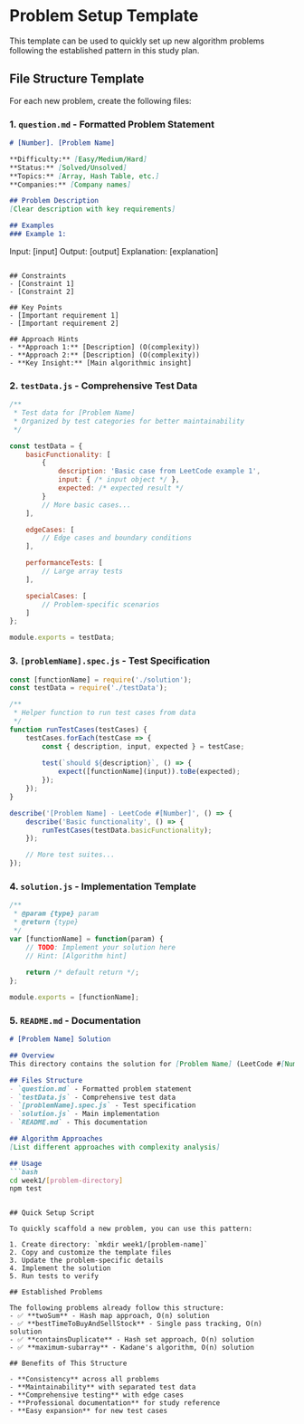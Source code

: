 # Problem Setup Template

This template can be used to quickly set up new algorithm problems following the established pattern in this study plan.

## File Structure Template

For each new problem, create the following files:

### 1. `question.md` - Formatted Problem Statement
```markdown
# [Number]. [Problem Name]

**Difficulty:** [Easy/Medium/Hard]  
**Status:** [Solved/Unsolved]  
**Topics:** [Array, Hash Table, etc.]  
**Companies:** [Company names]

## Problem Description
[Clear description with key requirements]

## Examples
### Example 1:
```
Input: [input]
Output: [output]
Explanation: [explanation]
```

## Constraints
- [Constraint 1]
- [Constraint 2]

## Key Points
- [Important requirement 1]
- [Important requirement 2]

## Approach Hints
- **Approach 1:** [Description] (O(complexity))
- **Approach 2:** [Description] (O(complexity))
- **Key Insight:** [Main algorithmic insight]
```

### 2. `testData.js` - Comprehensive Test Data
```javascript
/**
 * Test data for [Problem Name]
 * Organized by test categories for better maintainability
 */

const testData = {
    basicFunctionality: [
        {
            description: 'Basic case from LeetCode example 1',
            input: { /* input object */ },
            expected: /* expected result */
        }
        // More basic cases...
    ],

    edgeCases: [
        // Edge cases and boundary conditions
    ],

    performanceTests: [
        // Large array tests
    ],

    specialCases: [
        // Problem-specific scenarios
    ]
};

module.exports = testData;
```

### 3. `[problemName].spec.js` - Test Specification
```javascript
const [functionName] = require('./solution');
const testData = require('./testData');

/**
 * Helper function to run test cases from data
 */
function runTestCases(testCases) {
    testCases.forEach(testCase => {
        const { description, input, expected } = testCase;
        
        test(`should ${description}`, () => {
            expect([functionName](input)).toBe(expected);
        });
    });
}

describe('[Problem Name] - LeetCode #[Number]', () => {
    describe('Basic functionality', () => {
        runTestCases(testData.basicFunctionality);
    });

    // More test suites...
});
```

### 4. `solution.js` - Implementation Template
```javascript
/**
 * @param {type} param
 * @return {type}
 */
var [functionName] = function(param) {
    // TODO: Implement your solution here
    // Hint: [Algorithm hint]
    
    return /* default return */;
};

module.exports = [functionName];
```

### 5. `README.md` - Documentation
```markdown
# [Problem Name] Solution

## Overview
This directory contains the solution for [Problem Name] (LeetCode #[Number]).

## Files Structure
- `question.md` - Formatted problem statement
- `testData.js` - Comprehensive test data
- `[problemName].spec.js` - Test specification
- `solution.js` - Main implementation
- `README.md` - This documentation

## Algorithm Approaches
[List different approaches with complexity analysis]

## Usage
```bash
cd week1/[problem-directory]
npm test
```
```

## Quick Setup Script

To quickly scaffold a new problem, you can use this pattern:

1. Create directory: `mkdir week1/[problem-name]`
2. Copy and customize the template files
3. Update the problem-specific details
4. Implement the solution
5. Run tests to verify

## Established Problems

The following problems already follow this structure:
- ✅ **twoSum** - Hash map approach, O(n) solution
- ✅ **bestTimeToBuyAndSellStock** - Single pass tracking, O(n) solution  
- ✅ **containsDuplicate** - Hash set approach, O(n) solution
- ✅ **maximum-subarray** - Kadane's algorithm, O(n) solution

## Benefits of This Structure

- **Consistency** across all problems
- **Maintainability** with separated test data
- **Comprehensive testing** with edge cases
- **Professional documentation** for study reference
- **Easy expansion** for new test cases